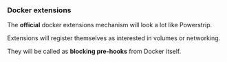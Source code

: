 ### Docker extensions

The **official** docker extensions mechanism will look a lot like Powerstrip.

Extensions will register themselves as interested in volumes or networking.

They will be called as **blocking pre-hooks** from Docker itself.